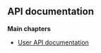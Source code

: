 ## **API documentation**

**Main chapters**
* [User API documentation](https://github.com/Fowerus/drf-soc-net/docs/users.md)
